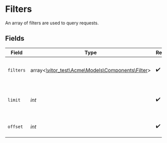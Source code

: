 # Filters

An array of filters are used to query requests.


## Fields

| Field                                                                             | Type                                                                              | Required                                                                          | Description                                                                       |
| --------------------------------------------------------------------------------- | --------------------------------------------------------------------------------- | --------------------------------------------------------------------------------- | --------------------------------------------------------------------------------- |
| `filters`                                                                         | array<[\vitor_test\Acme\Models\Components\Filter](../../models/shared/Filter.md)> | :heavy_check_mark:                                                                | A list of filters to apply to the query.                                          |
| `limit`                                                                           | *int*                                                                             | :heavy_check_mark:                                                                | The maximum number of results to return.                                          |
| `offset`                                                                          | *int*                                                                             | :heavy_check_mark:                                                                | The offset to start the query from.                                               |